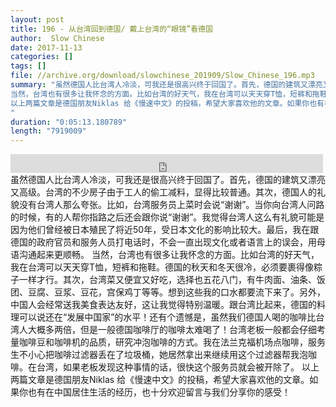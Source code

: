 ```yaml
---
layout: post
title: 196 - 从台湾回到德国/ 戴上台湾的“眼镜”看德国
author:  Slow Chinese
date: 2017-11-13
categories: []
tags: []
file: //archive.org/download/slowchinese_201909/Slow_Chinese_196.mp3
summary: "虽然德国人比台湾人冷淡，可我还是很高兴终于回国了。首先，德国的建筑又漂亮又高级。台湾的不少房子由于工人的偷工减料，显得比较普通。其次，德国人的礼貌没有台湾人那么夸张。比如，台湾服务员上菜时会说“谢谢”。当你向台湾人问路的时候，有的人帮你指路之后还会跟你说“谢谢”。我觉得台湾人这么有礼貌可能是因为他们曾经被日本殖民了将近50年，受日本文化的影响比较大。最后，我在跟德国的政府官员和服务人员打电话时，不会一直出现文化或者语言上的误会，用母语沟通起来更顺畅。
当然，台湾也有很多让我怀念的方面。比如台湾的好天气，我在台湾可以天天穿T恤，短裤和拖鞋。德国的秋天和冬天很冷，必须要裹得像粽子一样才行。其次，台湾菜又便宜又好吃，选择也五花八门，有牛肉面、油条、饭团、豆腐、豆浆、豆花，宫保鸡丁等等。想到这些我的口水都要流下来了。另外，中国人会经常送我美食表达友好，这让我觉得特别温暖。跟台湾比起来，德国的料理可以说还在“发展中国家”的水平！还有个遗憾是，虽然我们德国人喝的咖啡比台湾人大概多两倍，但是一般德国咖啡厅的咖啡太难喝了！台湾老板一般都会仔细考量咖啡豆和咖啡机的品质，研究冲泡咖啡的方式。我在法兰克福机场点咖啡，服务生不小心把咖啡过滤器丢在了垃圾桶，她居然拿出来继续用这个过滤器帮我泡咖啡。在台湾，如果老板发现这种事情的话，很快这个服务员就会被开除了。
以上两篇文章是德国朋友Niklas 给《慢速中文》的投稿，希望大家喜欢他的文章。如果你也有在中国居住生活的经历，也十分欢迎留言与我们分享你的感受！
"
duration: "0:05:13.180789"
length: "7919009"
---
```


<iframe src="https://archive.org/embed/slowchinese_201909/Slow_Chinese_196.mp3" width="500" height="30" frameborder="0" webkitallowfullscreen="true" mozallowfullscreen="true" allowfullscreen></iframe>
虽然德国人比台湾人冷淡，可我还是很高兴终于回国了。首先，德国的建筑又漂亮又高级。台湾的不少房子由于工人的偷工减料，显得比较普通。其次，德国人的礼貌没有台湾人那么夸张。比如，台湾服务员上菜时会说“谢谢”。当你向台湾人问路的时候，有的人帮你指路之后还会跟你说“谢谢”。我觉得台湾人这么有礼貌可能是因为他们曾经被日本殖民了将近50年，受日本文化的影响比较大。最后，我在跟德国的政府官员和服务人员打电话时，不会一直出现文化或者语言上的误会，用母语沟通起来更顺畅。
当然，台湾也有很多让我怀念的方面。比如台湾的好天气，我在台湾可以天天穿T恤，短裤和拖鞋。德国的秋天和冬天很冷，必须要裹得像粽子一样才行。其次，台湾菜又便宜又好吃，选择也五花八门，有牛肉面、油条、饭团、豆腐、豆浆、豆花，宫保鸡丁等等。想到这些我的口水都要流下来了。另外，中国人会经常送我美食表达友好，这让我觉得特别温暖。跟台湾比起来，德国的料理可以说还在“发展中国家”的水平！还有个遗憾是，虽然我们德国人喝的咖啡比台湾人大概多两倍，但是一般德国咖啡厅的咖啡太难喝了！台湾老板一般都会仔细考量咖啡豆和咖啡机的品质，研究冲泡咖啡的方式。我在法兰克福机场点咖啡，服务生不小心把咖啡过滤器丢在了垃圾桶，她居然拿出来继续用这个过滤器帮我泡咖啡。在台湾，如果老板发现这种事情的话，很快这个服务员就会被开除了。
以上两篇文章是德国朋友Niklas 给《慢速中文》的投稿，希望大家喜欢他的文章。如果你也有在中国居住生活的经历，也十分欢迎留言与我们分享你的感受！
